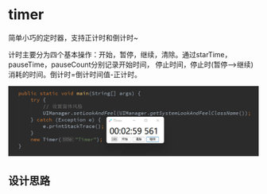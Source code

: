 # timer
 
简单小巧的定时器，支持正计时和倒计时~

计时主要分为四个基本操作：开始，暂停，继续，清除。通过starTime，pauseTime，pauseCount分别记录开始时间，
停止时间，停止时(暂停——>继续)消耗的时间。倒计时=倒计时间值-正计时。

![预览](./images/demo.jpg) 

## 设计思路




